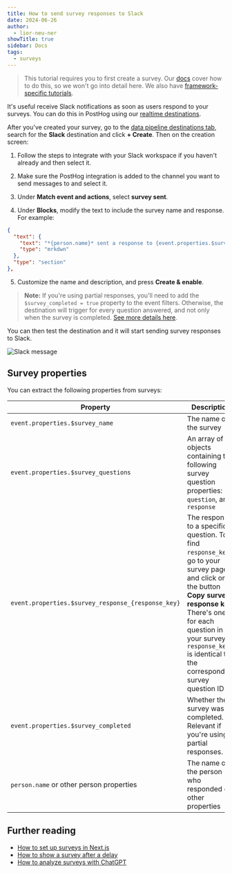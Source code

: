 ```yaml
---
title: How to send survey responses to Slack
date: 2024-06-26
author:
  - lior-neu-ner
showTitle: true
sidebar: Docs
tags:
  - surveys
---
```


> This tutorial requires you to first create a survey. Our [docs](/docs/surveys/creating-surveys) cover how to do this, so we won't go into detail here. We also have [framework-specific tutorials](/docs/surveys/tutorials#framework-guides).

It's useful receive Slack notifications as soon as users respond to your surveys. You can do this in PostHog using our [realtime destinations](/docs/cdp/destinations).

After you've created your survey, go to the [data pipeline destinations tab](https://us.posthog.com/pipeline/destinations), search for the **Slack** destination and click **+ Create**. Then on the creation screen:

1. Follow the steps to integrate with your Slack workspace if you haven't already and then select it.

2. Make sure the PostHog integration is added to the channel you want to send messages to and select it.

3. Under **Match event and actions**, select **survey sent**.

4. Under **Blocks**, modify the text to include the survey name and response. For example:

```json
{
  "text": {
    "text": "*{person.name}* sent a response to {event.properties.$survey_name}: {event.properties['$survey_response_a3071551-d599-4eeb-9ffe-69e93dc647b6']}",
    "type": "mrkdwn"
  },
  "type": "section"
},
```

5. Customize the name and description, and press **Create & enable**.

> **Note:** If you're using partial responses, you'll need to add the `$survey_completed = true` property to the event filters. Otherwise, the destination will trigger for every question answered, and not only when the survey is completed. [See more details here](/docs/surveys/troubleshooting#handling-partial-responses).

<ProductScreenshot
    imageLight="https://res.cloudinary.com/dmukukwp6/image/upload/Clean_Shot_2025_05_08_at_16_17_17_2x_c8235c0413.jpg"
    imageDark="https://res.cloudinary.com/dmukukwp6/image/upload/Clean_Shot_2025_05_08_at_16_18_54_2x_e1cee82eaf.jpg"
    alt="Create Slack destination"
    classes="rounded"
/>

You can then test the destination and it will start sending survey responses to Slack.

![Slack message](https://res.cloudinary.com/dmukukwp6/image/upload/Clean_Shot_2024_09_27_at_11_21_34_2x_d12f7509fb.png)

## Survey properties

You can extract the following properties from surveys:

| Property | Description |
|----------|-------------|
| `event.properties.$survey_name` | The name of the survey |
| `event.properties.$survey_questions` | An array of objects containing the following survey question properties: `id`, `question`, and `response` |
| `event.properties.$survey_response_{response_key}` | The response to a specific question. To find `response_key`, go to your survey page and click on the button **Copy survey response key**. There's one for each question in your survey. `response_key` is identical to the corresponding survey question ID |
| `event.properties.$survey_completed` | Whether the survey was completed. Relevant if you're using partial responses. |
| `person.name` or other person properties | The name of the person who responded or other properties |

## Further reading

- [How to set up surveys in Next.js](/tutorials/nextjs-surveys)
- [How to show a survey after a delay](/tutorials/delayed-survey)
- [How to analyze surveys with ChatGPT](/tutorials/analyze-surveys-with-chatgpt)

<NewsletterForm />
